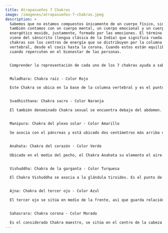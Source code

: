 ```yaml
---
title: Atrapasueños 7 Chakras
image: /imagenes/atrapasueños-7-chakras.jpeg
description: >
  Sabemos que no estamos compuestos únicamente de un cuerpo físico, sino que
  también contamos con un cuerpo mental, un cuerpo emocional y un cuerpo
  energético movido, justamente, formado por las emociones. El término chakra
  viene del sánscrito (lengua clásica de la India) que significa rueda. Los 7
  chakras son los centros de energía que se distribuyen por la columna
  vertebral, desde el coxis hasta la corona. Cuando estos están equilibrados es
  cuando repercuten en el bienestar de las personas.


  Comprender la representación de cada uno de los 7 chakras ayuda a saber como mantener la energía positiva y tener una vida más sana.


  Muladhara: Chakra raíz - Color Rojo

  Este Chakra se ubica en la base de la columna vertebral y es el punto que nos conecta con la tierra. Por lo tanto, tiene que ver con las necesidades básicas, como la seguridad, la salud o la estabilidad. Sus piedras el rubí y el coral rojo.


  Svadhisthana: Chakra sacro - Color Naranja

  El también denominado Chakra sexual se encuentra debajo del abdomen. Se relaciona con las emociones, el amor físico y el bienestar general. Sus piedras son el ámbar y ágata coralina. El elemento que le representa es el agua.


  Manipura: Chakra del plexo solar - Color Amarillo

  Se asocia con el páncreas y está ubicado dos centímetros más arriba del ombligo. Su elemento es el fuego . Guarda relación con la ira o la alegría, con el poder personal y el autocontrol. Sus piedras son el ojo de tigre y el cuarzo citrino.


  Anahata: Chakra del corazón - Color Verde

  Ubicado en el medio del pecho, el Chakra Anahata su elemento el aire. Se enlaza con las emociones del corazón, el amor y la armonía. La esmeralda y el cuarzo verde son las piedras que le corresponden.


  Vishuddha: Chakra de la garganta - Color Turquesa

  El Chakra Vishuddha se asocia a la glándula tiroides. Es el punto de la creatividad y la comunicación. Sus piedras son el turquesa y el topacio azul. Además, su elemento es el éter.


  Ajna: Chakra del tercer ojo - Color Azul

  El tercer ojo se sitúa en medio de la frente, así que guarda relación con la intuición, la percepción y la imaginación. Algunas de las piedras que lo asocian son la sodalita y el zafiro.


  Sahasrara: Chakra corona - Color Morado

  Es el considerado Chakra maestro, se sitúa en el centro de la cabeza y es el punto de unión con el universo. Comprensión y mente son las facultades a las que se le asocia. el diamante y el cuarzo de cristal son sus piedras.
---
```

